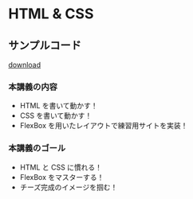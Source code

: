# HTML & CSS

## サンプルコード

[download](../samples/00_html_css.zip)

### 本講義の内容

- HTML を書いて動かす！
- CSS を書いて動かす！
- FlexBox を用いたレイアウトで練習用サイトを実装！

### 本講義のゴール

- HTML と CSS に慣れる！
- FlexBox をマスターする！
- チーズ完成のイメージを掴む！
